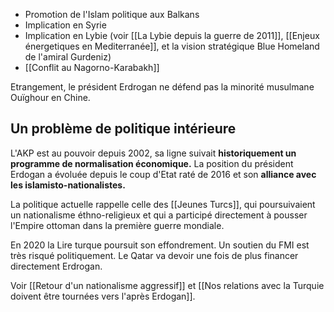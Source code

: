 - Promotion de l'Islam politique aux Balkans
- Implication en Syrie
- Implication en Lybie (voir [[La Lybie depuis la guerre de 2011]], [[Enjeux énergetiques en Mediterranée]], et la vision stratégique Blue Homeland de l'amiral Gurdeniz)
- [[Conflit au Nagorno-Karabakh]]

Etrangement, le président Erdrogan ne défend pas la minorité musulmane Ouïghour en Chine.

## Un problème de politique intérieure

L'AKP est au pouvoir depuis 2002, sa ligne suivait **historiquement un programme de normalisation économique.** La position du président Erdogan a évoluée depuis le coup d'Etat raté de 2016 et son **alliance avec les islamisto-nationalistes.**

La politique actuelle rappelle celle des [[Jeunes Turcs]], qui poursuivaient un nationalisme éthno-religieux et qui a participé directement à pousser l'Empire ottoman dans la première guerre mondiale.

En 2020 la Lire turque poursuit son effondrement. Un soutien du FMI est très risqué politiquement. Le Qatar va devoir une fois de plus financer directement Erdrogan.

Voir [[Retour d'un nationalisme aggressif]] et [[Nos relations avec la Turquie doivent être tournées vers l'après Erdogan]].
